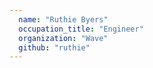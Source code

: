 ```yaml
---
  name: "Ruthie Byers"
  occupation_title: "Engineer"
  organization: "Wave"
  github: "ruthie"
---
```

